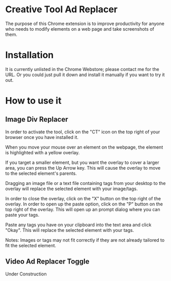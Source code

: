 # Creative Tool Ad Replacer
The purpose of this Chrome extension is to improve productivity for anyone who needs to modify elements on a web page and take screenshots of them. 

# Installation
It is currently unlisted in the Chrome Webstore; please contact me for the URL. Or you could just pull it down and install it manually if you want to try it out. 

# How to use it
## Image Div Replacer
In order to activate the tool, click on the "CT" icon on the top right of your browser once you have installed it.  

When you move your mouse over an element on the webpage, the element is highlighted with a yellow overlay.  

If you target a smaller element, but you want the overlay to cover a larger area, you can press the Up Arrow key. This will cause the overlay to move to the selected element's parents. 

Dragging an image file or a text file containing tags from your desktop to the overlay will replace the selected element with your image/tags. 

In order to close the overlay, click on the "X" button on the top right of the overlay. 
In order to open up the paste option, click on the "P" button on the top right of the overlay. This will open up an prompt dialog where you can paste your tags. 

Paste any tags you have on your clipboard into the text area and click "Okay". This will replace the selected element with your tags. 

Notes: Images or tags may not fit correctly if they are not already tailored to fit the selected element. 

## Video Ad Replacer Toggle
Under Construction

